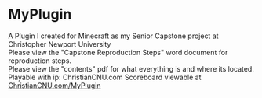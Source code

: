 # MyPlugin
A Plugin I created for Minecraft as my Senior Capstone project at Christopher Newport University<br>
Please view the "Capstone Reproduction Steps" word document for reproduction steps.<br>
Please view the "contents" pdf for what everything is and where its located.
Playable with ip: ChristianCNU.com
Scoreboard viewable at [ChristianCNU.com/MyPlugin](ChristianCNU.com/MyPlugin)
